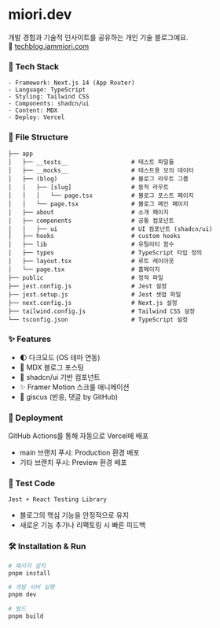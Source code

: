 # miori.dev

개발 경험과 기술적 인사이트를 공유하는 개인 기술 블로그예요.<br/>
🔗 [techblog.iammiori.com](techblog.iammiori.com)

### 🚀 Tech Stack
```
- Framework: Next.js 14 (App Router)
- Language: TypeScript
- Styling: Tailwind CSS
- Components: shadcn/ui
- Content: MDX
- Deploy: Vercel
```

### 📂 File Structure
```
├── app
│   ├── __tests__                  # 테스트 파일들
│   ├── __mocks__                  # 테스트용 모의 데이터
│   ├── (blog)                     # 블로그 라우트 그룹
│   │   ├── [slug]                 # 동적 라우트
│   │   │   └── page.tsx           # 블로그 포스트 페이지
│   │   └── page.tsx               # 블로그 메인 페이지
│   ├── about                      # 소개 페이지
│   ├── components                 # 공통 컴포넌트
│   │   ├── ui                     # UI 컴포넌트 (shadcn/ui)
│   ├── hooks                      # custom hooks
│   ├── lib                        # 유틸리티 함수
│   ├── types                      # TypeScript 타입 정의
│   ├── layout.tsx                 # 루트 레이아웃
│   └── page.tsx                   # 홈페이지
├── public                         # 정적 파일
├── jest.config.js                 # Jest 설정
├── jest.setup.js                  # Jest 셋업 파일
├── next.config.js                 # Next.js 설정
├── tailwind.config.js             # Tailwind CSS 설정
└── tsconfig.json                  # TypeScript 설정
```

### ✨ Features
- 🌓 다크모드 (OS 테마 연동)
- 📝 MDX 블로그 포스팅 
- 💅 shadcn/ui 기반 컴포넌트
- ✨ Framer Motion 스크롤 애니메이션
- 💎 giscus (반응, 댓글 by GitHub)


### 🚀 Deployment
GitHub Actions를 통해 자동으로 Vercel에 배포
- main 브랜치 푸시: Production 환경 배포
- 기타 브랜치 푸시: Preview 환경 배포

### 🧪 Test Code
`Jest + React Testing Library`
- 블로그의 핵심 기능을 안정적으로 유지
- 새로운 기능 추가나 리팩토링 시 빠른 피드백


### 🛠️ Installation & Run
```bash
# 패키지 설치
pnpm install

# 개발 서버 실행
pnpm dev

# 빌드
pnpm build
```
